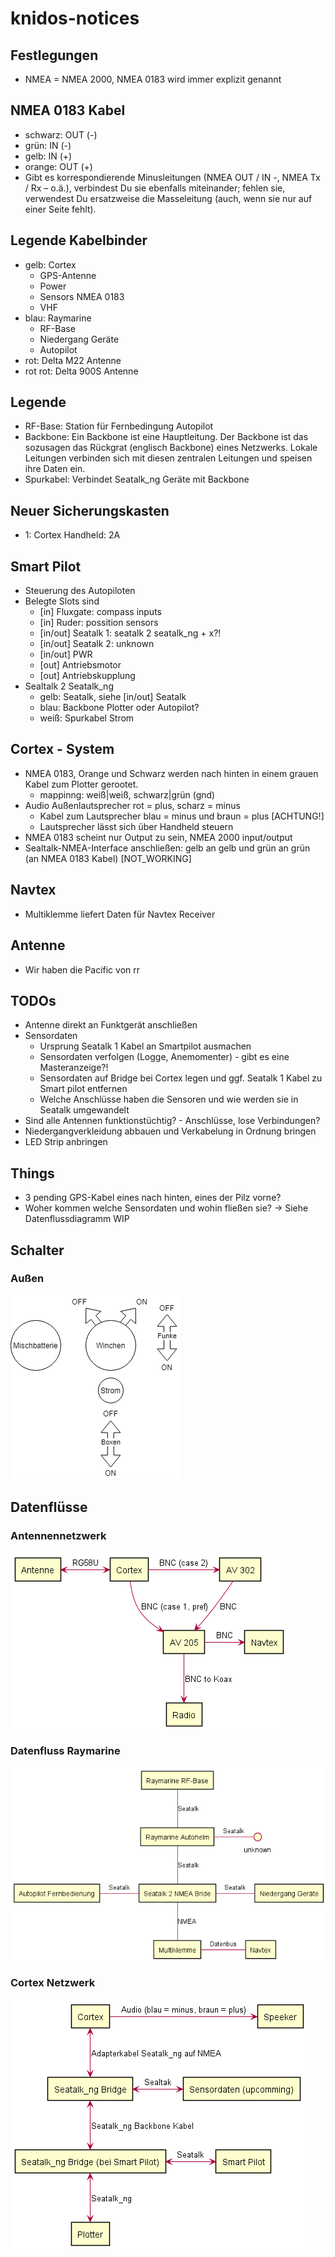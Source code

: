 # knidos-notices
## Festlegungen
- NMEA = NMEA 2000, NMEA 0183 wird immer explizit genannt

## NMEA 0183 Kabel
- schwarz: OUT (-)
- grün: IN (-)
- gelb: IN (+)
- orange: OUT (+)
- Gibt es korrespondierende Minusleitungen (NMEA OUT / IN -, NMEA Tx / Rx – o.ä.), verbindest Du sie ebenfalls miteinander; fehlen sie, verwendest Du ersatzweise die Masseleitung (auch, wenn sie nur auf einer Seite fehlt).

## Legende Kabelbinder
- gelb: Cortex
    - GPS-Antenne
    - Power
    - Sensors NMEA 0183
    - VHF
- blau: Raymarine
    - RF-Base
    - Niedergang Geräte
    - Autopilot
- rot: Delta M22 Antenne
- rot rot: Delta 900S Antenne

## Legende
- RF-Base: Station für Fernbedingung Autopilot
- Backbone: Ein Backbone ist eine Hauptleitung. Der Backbone ist das sozusagen das Rückgrat (englisch Backbone) eines Netzwerks. Lokale Leitungen verbinden sich mit diesen zentralen Leitungen und speisen ihre Daten ein.
- Spurkabel: Verbindet Seatalk_ng Geräte mit Backbone

## Neuer Sicherungskasten
- 1: Cortex Handheld: 2A

## Smart Pilot
- Steuerung des Autopiloten
- Belegte Slots sind
    - [in] Fluxgate: compass inputs
    - [in] Ruder: possition sensors
    - [in/out] Seatalk 1: seatalk 2 seatalk_ng + x?!
    - [in/out] Seatalk 2: unknown
    - [in/out] PWR
    - [out] Antriebsmotor
    - [out] Antriebskupplung
- Sealtalk 2 Seatalk_ng
    - gelb: Seatalk, siehe [in/out] Seatalk
    - blau: Backbone Plotter oder Autopilot?
    - weiß: Spurkabel Strom

## Cortex - System
- NMEA 0183, Orange und Schwarz werden nach hinten in einem grauen Kabel zum Plotter gerootet.
    - mappinng: weiß|weiß, schwarz|grün (gnd)
- Audio Außenlautsprecher rot = plus, scharz = minus
    - Kabel zum Lautsprecher blau = minus und braun = plus [ACHTUNG!]
    - Lautsprecher lässt sich über Handheld steuern
- NMEA 0183 scheint nur Output zu sein, NMEA 2000 input/output
- Sealtalk-NMEA-Interface anschließen: gelb an gelb und grün an grün (an NMEA 0183 Kabel) [NOT_WORKING]

## Navtex
- Multiklemme liefert Daten für Navtex Receiver

## Antenne
- Wir haben die Pacific von rr

## TODOs
- Antenne direkt an Funktgerät anschließen
- Sensordaten
    - Ursprung Seatalk 1 Kabel an Smartpilot ausmachen
    - Sensordaten verfolgen (Logge, Anemomenter) - gibt es eine Masteranzeige?!
    - Sensordaten auf Bridge bei Cortex legen und ggf. Seatalk 1 Kabel zu Smart pilot entfernen
    - Welche Anschlüsse haben die Sensoren und wie werden sie in Seatalk umgewandelt
- Sind alle Antennen funktionstüchtig? - Anschlüsse, lose Verbindungen?
- Niedergangverkleidung abbauen und Verkabelung in Ordnung bringen
- LED Strip anbringen


## Things
- 3 pending GPS-Kabel eines nach hinten, eines der Pilz vorne?
- Woher kommen welche Sensordaten und wohin fließen sie? -> Siehe Datenflussdiagramm WIP

## Schalter

### Außen
[outside_switches]: media/outside_switches.png "Schalter außen"
![outside_switches]


## Datenflüsse

### Antennennetzwerk
[antenna_network]: datenfluss/antenna_network.png "Antennennetzwerk"
![antenna_network]

### Datenfluss Raymarine
[sensordata]: datenfluss/sensordata.png "Sensordatenfluss"
![sensordata]

### Cortex Netzwerk
[cortex_network]: datenfluss/cortex_network.png "Cortex Netzwerk"
![cortex_network]
